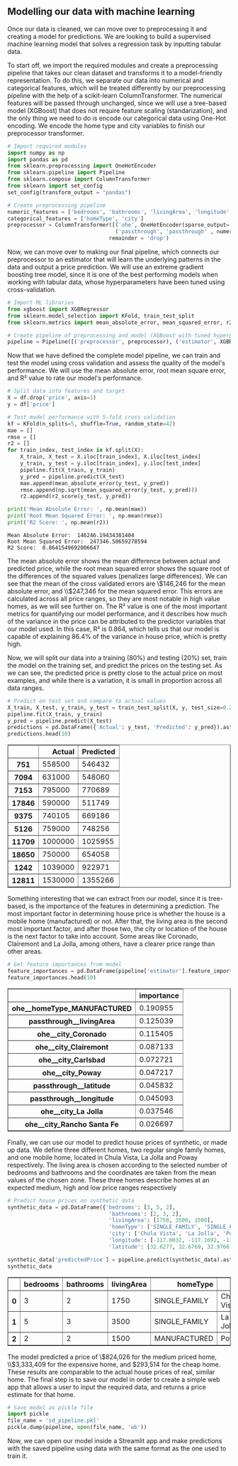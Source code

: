 ## **Modelling our data with machine learning**

Once our data is cleaned, we can move over to preprocessing it and creating a model for predictions. We are looking to build a supervised machine learning model that solves a regression task by inputting tabular data.

To start off, we import the required modules and create a preprocessing pipeline that takes our clean dataset and transforms it to a model-friendly representation. To do this, we separate our data into numerical and categorical features, which will be treated differently by our preprocessing pipeline with the help of a scikit-learn ColumnTransformer. The numerical features will be passed through unchanged, since we will use a tree-based model (XGBoost) that does not require feature scaling (standarization), and the only thing we need to do is encode our categorical data using One-Hot encoding. We encode the home type and city variables to finish our preprocessor transformer.


```python
# Import required modules
import numpy as np
import pandas as pd
from sklearn.preprocessing import OneHotEncoder
from sklearn.pipeline import Pipeline
from sklearn.compose import ColumnTransformer
from sklearn import set_config
set_config(transform_output = "pandas")

# Create preprocessing pipeline
numeric_features = ['bedrooms', 'bathrooms', 'livingArea', 'longitude', 'latitude']
categorical_features = ['homeType', 'city']
preprocessor = ColumnTransformer([('ohe', OneHotEncoder(sparse_output= False), categorical_features),
                                  ('passthrough', 'passthrough' , numeric_features)],
                                remainder = 'drop')
```

Now, we can move over to making our final pipeline, which connects our preprocessor to an estimator that will learn the underlying patterns in the data and output a price prediction. We will use an extreme gradient boosting tree model, since it is one of the best performing models when working with tabular data, whose hyperparameters have been tuned using cross-validation.


```python
# Import ML libraries
from xgboost import XGBRegressor
from sklearn.model_selection import KFold, train_test_split
from sklearn.metrics import mean_absolute_error, mean_squared_error, r2_score

# Create pipeline of preprocessing and model (XGBoost with tuned hyperparameters)
pipeline = Pipeline([('preprocessor', preprocessor), ('estimator', XGBRegressor(learning_rate = 0.1, max_depth = 7, n_estimators = 200, reg_lambda = 0.1, reg_alpha = 0.1))])
```

Now that we have defined the complete model pipeline, we can train and test the model using cross validation and assess the quality of the model's performance. We will use the mean absolute error, root mean square error, and R² value to rate our model's performance.


```python
# Split data into features and target
X = df.drop('price', axis=1)
y = df['price']

# Test model performance with 5-fold cross validation
kf = KFold(n_splits=5, shuffle=True, random_state=42)
mae = []
rmse = []
r2 = []
for train_index, test_index in kf.split(X):
    X_train, X_test = X.iloc[train_index], X.iloc[test_index]
    y_train, y_test = y.iloc[train_index], y.iloc[test_index]
    pipeline.fit(X_train, y_train)
    y_pred = pipeline.predict(X_test)
    mae.append(mean_absolute_error(y_test, y_pred))
    rmse.append(np.sqrt(mean_squared_error(y_test, y_pred)))
    r2.append(r2_score(y_test, y_pred))

print('Mean Absolute Error: ', np.mean(mae))
print('Root Mean Squared Error: ', np.mean(rmse))
print('R2 Score: ', np.mean(r2))
```

    Mean Absolute Error:  146246.19434381404
    Root Mean Squared Error:  247346.50659278594
    R2 Score:  0.8641549692006647
    

The mean absolute error shows the mean difference between actual and predicted price, while the root mean squared error shows the square root of the differences of the squared values (penalizes large differences). We can see that the mean of the cross validated errors are \\$146,246 for the mean absolute error, and \\$247,346 for the mean squared error. This errors are calculated across all price ranges, so they are most notable in high value homes, as we will see further on. The R² value is one of the most important metrics for quantifying our model performance, and it describes how much of the variance in the price can be attributed to the predictor variables that our model used. In this case, R² is 0.864, which tells us that our model is capable of explaining 86.4% of the variance in house price, which is pretty high.

Now, we will split our data into a training (80%) and testing (20%) set, train the model on the training set, and predict the prices on the testing set. As we can see, the predicted price is pretty close to the actual price on most examples, and while there is a variation, it is small in proportion across all data ranges.


```python
# Predict on test set and compare to actual values
X_train, X_test, y_train, y_test = train_test_split(X, y, test_size=0.2, random_state=3)
pipeline.fit(X_train, y_train)
y_pred = pipeline.predict(X_test)
predictions = pd.DataFrame({'Actual': y_test, 'Predicted': y_pred}).astype(int)
predictions.head(10)
```




<div>
<table border="1" class="dataframe">
  <thead>
    <tr style="text-align: right;">
      <th></th>
      <th>Actual</th>
      <th>Predicted</th>
    </tr>
  </thead>
  <tbody>
    <tr>
      <th>751</th>
      <td>558500</td>
      <td>546432</td>
    </tr>
    <tr>
      <th>7094</th>
      <td>631000</td>
      <td>548060</td>
    </tr>
    <tr>
      <th>7153</th>
      <td>795000</td>
      <td>770689</td>
    </tr>
    <tr>
      <th>17846</th>
      <td>590000</td>
      <td>511749</td>
    </tr>
    <tr>
      <th>9375</th>
      <td>740105</td>
      <td>669186</td>
    </tr>
    <tr>
      <th>5126</th>
      <td>759000</td>
      <td>748256</td>
    </tr>
    <tr>
      <th>11709</th>
      <td>1000000</td>
      <td>1025955</td>
    </tr>
    <tr>
      <th>18650</th>
      <td>750000</td>
      <td>654058</td>
    </tr>
    <tr>
      <th>1242</th>
      <td>1039000</td>
      <td>922971</td>
    </tr>
    <tr>
      <th>12811</th>
      <td>1530000</td>
      <td>1355266</td>
    </tr>
  </tbody>
</table>
</div>



Something interesting that we can extract from our model, since it is tree-based, is the importance of the features in determining a prediction. The most important factor in determining house price is whether the house is a mobile home (manufactured) or not. After that, the living area is the second most important factor, and after those two, the city or location of the house is the next factor to take into account. Some areas like Coronado, Clairemont and La Jolla, among others, have a clearer price range than other areas.


```python
# Get feature importances from model
feature_importances = pd.DataFrame(pipeline['estimator'].feature_importances_, index = pipeline['preprocessor'].get_feature_names_out(), columns=['importance']).sort_values('importance', ascending=False)
feature_importances.head(10)
```




<div>
<table border="1" class="dataframe">
  <thead>
    <tr style="text-align: right;">
      <th></th>
      <th>importance</th>
    </tr>
  </thead>
  <tbody>
    <tr>
      <th>ohe__homeType_MANUFACTURED</th>
      <td>0.190955</td>
    </tr>
    <tr>
      <th>passthrough__livingArea</th>
      <td>0.125039</td>
    </tr>
    <tr>
      <th>ohe__city_Coronado</th>
      <td>0.115405</td>
    </tr>
    <tr>
      <th>ohe__city_Clairemont</th>
      <td>0.087133</td>
    </tr>
    <tr>
      <th>ohe__city_Carlsbad</th>
      <td>0.072721</td>
    </tr>
    <tr>
      <th>ohe__city_Poway</th>
      <td>0.047217</td>
    </tr>
    <tr>
      <th>passthrough__latitude</th>
      <td>0.045832</td>
    </tr>
    <tr>
      <th>passthrough__longitude</th>
      <td>0.045093</td>
    </tr>
    <tr>
      <th>ohe__city_La Jolla</th>
      <td>0.037546</td>
    </tr>
    <tr>
      <th>ohe__city_Rancho Santa Fe</th>
      <td>0.026697</td>
    </tr>
  </tbody>
</table>
</div>



Finally, we can use our model to predict house prices of synthetic, or made up data. We define three different homes, two regular single family homes, and one mobile home, located in Chula Vista, La Jolla and Poway respectively. The living area is chosen according to the selected number of bedrooms and bathrooms and the coordinates are taken from the mean values of the chosen zone. These three homes describe homes at an expected medium, high and low price ranges respectively


```python
# Predict house prices on synthetic data
synthetic_data = pd.DataFrame({'bedrooms': [3, 5, 2],
                                'bathrooms': [2, 3, 2],
                                'livingArea': [1750, 3500, 1500],
                                'homeType': ['SINGLE_FAMILY', 'SINGLE_FAMILY', 'MANUFACTURED'],
                                'city': ['Chula Vista', 'La Jolla', 'Poway'],
                                'longitude': [-117.0032, -117.1692, -117.0407],
                                'latitude': [32.6277, 32.6769, 32.9766]})

synthetic_data['predictedPrice'] = pipeline.predict(synthetic_data).astype(int)
synthetic_data
```




<div>
<table border="1" class="dataframe">
  <thead>
    <tr style="text-align: right;">
      <th></th>
      <th>bedrooms</th>
      <th>bathrooms</th>
      <th>livingArea</th>
      <th>homeType</th>
      <th>city</th>
      <th>longitude</th>
      <th>latitude</th>
      <th>predictedPrice</th>
    </tr>
  </thead>
  <tbody>
    <tr>
      <th>0</th>
      <td>3</td>
      <td>2</td>
      <td>1750</td>
      <td>SINGLE_FAMILY</td>
      <td>Chula Vista</td>
      <td>-117.0032</td>
      <td>32.6277</td>
      <td>824026</td>
    </tr>
    <tr>
      <th>1</th>
      <td>5</td>
      <td>3</td>
      <td>3500</td>
      <td>SINGLE_FAMILY</td>
      <td>La Jolla</td>
      <td>-117.1692</td>
      <td>32.6769</td>
      <td>3333409</td>
    </tr>
    <tr>
      <th>2</th>
      <td>2</td>
      <td>2</td>
      <td>1500</td>
      <td>MANUFACTURED</td>
      <td>Poway</td>
      <td>-117.0407</td>
      <td>32.9766</td>
      <td>293514</td>
    </tr>
  </tbody>
</table>
</div>



The model predicted a price of \\$824,026 for the medium priced home, \\$3,333,409 for the expensive home, and \$293,514 for the cheap home. These results are comparable to the actual house prices of real, similar home. The final step is to save our model in order to create a simple web app that allows a user to input the required data, and returns a price estimate for that home.


```python
# Save model as pickle file
import pickle
file_name = 'sd_pipeline.pkl'
pickle.dump(pipeline, open(file_name, 'wb'))
```

Now, we can open our model inside a Streamlit app and make predictions with the saved pipeline using data with the same format as the one used to train it.
